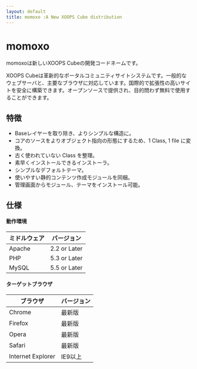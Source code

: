 ```yaml
---
layout: default
title: momoxo :A New XOOPS Cube distribution
---
```


# momoxo


momoxoは新しいXOOPS Cubeの開発コードネームです。

XOOPS Cubeは革新的なポータルコミュニティサイトシステムです。一般的なウェブサーバと、主要なブラウザに対応しています。国際的で拡張性の高いサイトを安全に構築できます。オープンソースで提供され、目的問わず無料で使用することができます。

## 特徴

- Baseレイヤーを取り除き、よりシンプルな構造に。
- コアのソースをよりオブジェクト指向の形態にするため、1 Class, 1 file に変換。
- 古く使われていない Class を整理。
- 素早くインストールできるインストーラ。
- シンプルなデフォルトテーマ。
- 使いやすい静的コンテンツ作成モジュールを同梱。
- 管理画面からモジュール、テーマをインストール可能。


## 仕様

#### 動作環境
|ミドルウェア|バージョン|
|-----------|-----------|
|Apache| 2.2 or Later|
|PHP| 5.3 or Later|
|MySQL |5.5 or Later|

#### ターゲットブラウザ
|ブラウザ|バージョン|
|-----------|-----------|
|Chrome|最新版|
|Firefox|最新版|
|Opera|最新版|
|Safari|最新版|
|Internet Explorer|IE9以上|

